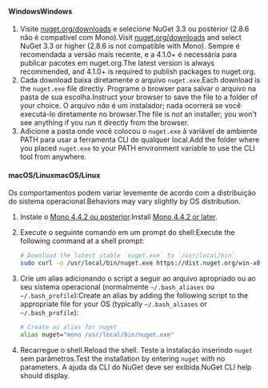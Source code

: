 #### <a name="windows"></a><span data-ttu-id="1dba6-101">Windows</span><span class="sxs-lookup"><span data-stu-id="1dba6-101">Windows</span></span>

1. <span data-ttu-id="1dba6-102">Visite [nuget.org/downloads](https://nuget.org/downloads) e selecione NuGet 3.3 ou posterior (2.8.6 não é compatível com Mono).</span><span class="sxs-lookup"><span data-stu-id="1dba6-102">Visit [nuget.org/downloads](https://nuget.org/downloads) and select NuGet 3.3 or higher (2.8.6 is not compatible with Mono).</span></span> <span data-ttu-id="1dba6-103">Sempre é recomendada a versão mais recente, e a 4.1.0+ é necessária para publicar pacotes em nuget.org.</span><span class="sxs-lookup"><span data-stu-id="1dba6-103">The latest version is always recommended, and 4.1.0+ is required to publish packages to nuget.org.</span></span>
1. <span data-ttu-id="1dba6-104">Cada download baixa diretamente o arquivo `nuget.exe`.</span><span class="sxs-lookup"><span data-stu-id="1dba6-104">Each download is the `nuget.exe` file directly.</span></span> <span data-ttu-id="1dba6-105">Programe o browser para salvar o arquivo na pasta de sua escolha.</span><span class="sxs-lookup"><span data-stu-id="1dba6-105">Instruct your browser to save the file to a folder of your choice.</span></span> <span data-ttu-id="1dba6-106">O arquivo *não* é um instalador; nada ocorrerá se você executá-lo diretamente no browser.</span><span class="sxs-lookup"><span data-stu-id="1dba6-106">The file is *not* an installer; you won't see anything if you run it directly from the browser.</span></span>
1. <span data-ttu-id="1dba6-107">Adicione a pasta onde você colocou o `nuget.exe` à variável de ambiente PATH para usar a ferramenta CLI de qualquer local.</span><span class="sxs-lookup"><span data-stu-id="1dba6-107">Add the folder where you placed `nuget.exe` to your PATH environment variable to use the CLI tool from anywhere.</span></span>

#### <a name="macoslinux"></a><span data-ttu-id="1dba6-108">macOS/Linux</span><span class="sxs-lookup"><span data-stu-id="1dba6-108">macOS/Linux</span></span>

<span data-ttu-id="1dba6-109">Os comportamentos podem variar levemente de acordo com a distribuição do sistema operacional.</span><span class="sxs-lookup"><span data-stu-id="1dba6-109">Behaviors may vary slightly by OS distribution.</span></span>

1. <span data-ttu-id="1dba6-110">Instale o [Mono 4.4.2 ou posterior](http://www.mono-project.com/docs/getting-started/install/).</span><span class="sxs-lookup"><span data-stu-id="1dba6-110">Install [Mono 4.4.2 or later](http://www.mono-project.com/docs/getting-started/install/).</span></span>

1. <span data-ttu-id="1dba6-111">Execute o seguinte comando em um prompt do shell:</span><span class="sxs-lookup"><span data-stu-id="1dba6-111">Execute the following command at a shell prompt:</span></span>

    ```bash
    # Download the latest stable `nuget.exe` to `/usr/local/bin`
    sudo curl -o /usr/local/bin/nuget.exe https://dist.nuget.org/win-x86-commandline/latest/nuget.exe
    ```

1. <span data-ttu-id="1dba6-112">Crie um alias adicionando o script a seguir ao arquivo apropriado ou ao seu sistema operacional (normalmente `~/.bash_aliases` ou `~/.bash_profile`):</span><span class="sxs-lookup"><span data-stu-id="1dba6-112">Create an alias by adding the following script to the appropriate file for your OS (typically `~/.bash_aliases` or `~/.bash_profile`):</span></span>

    ```bash
    # Create as alias for nuget
    alias nuget="mono /usr/local/bin/nuget.exe"
    ```

1. <span data-ttu-id="1dba6-113">Recarregue o shell.</span><span class="sxs-lookup"><span data-stu-id="1dba6-113">Reload the shell.</span></span>  <span data-ttu-id="1dba6-114">Teste a instalação inserindo `nuget` sem parâmetros.</span><span class="sxs-lookup"><span data-stu-id="1dba6-114">Test the installation by entering `nuget` with no parameters.</span></span> <span data-ttu-id="1dba6-115">A ajuda da CLI do NuGet deve ser exibida.</span><span class="sxs-lookup"><span data-stu-id="1dba6-115">NuGet CLI help should display.</span></span>
